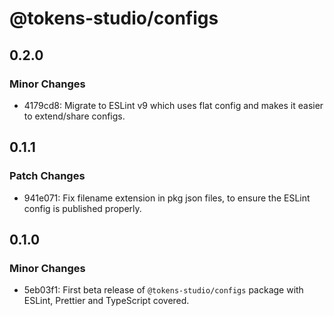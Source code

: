 # @tokens-studio/configs

## 0.2.0

### Minor Changes

- 4179cd8: Migrate to ESLint v9 which uses flat config and makes it easier to extend/share configs.

## 0.1.1

### Patch Changes

- 941e071: Fix filename extension in pkg json files, to ensure the ESLint config is published properly.

## 0.1.0

### Minor Changes

- 5eb03f1: First beta release of `@tokens-studio/configs` package with ESLint, Prettier and TypeScript covered.
